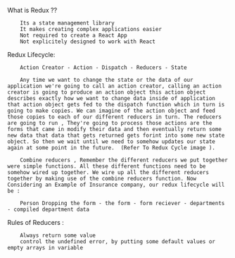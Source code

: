 What is Redux ??

        Its a state management library
        It makes creating complex applications easier
        Not required to create a React App
        Not explicitely designed to work with React
  
Redux Lifecycle:

        Action Creator - Action - Dispatch - Reducers - State
        
        Any time we want to change the state or the data of our application we're going to call an action creator, calling an action creator is going to produce an action object this action object describes exactly how we want to change data inside of application that action object gets fed to the dispatch function which in turn is going to make copies. We can imagine of the action object and feed those copies to each of our different reducers in turn. The reducers are going to run , They're going to process those actions are the forms that came in modify their data and then eventually return some new data that data that gets returned gets forint into some new state object. So then we wait until we need to somehow updates our state again at some point in the future.  (Refer To Redux Cycle image ).
        
        Combine reducers , Remember the different reducers we put together were simple functions. All these different functions need to be somehow wired up together. We wire up all the different reducers together by making use of the combine reducers function. Now Considering an Example of Insurance company, our redux lifecycle will be :

        Person Dropping the form - the form - form reciever - departments - compiled department data

Rules of Reducers : 
        
        Always return some value
        control the undefined error, by putting some default values or empty arrays in variable
